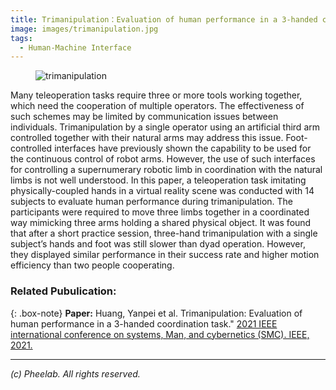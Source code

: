 ```yaml
---
title: Trimanipulation：Evaluation of human performance in a 3-handed coordination task
image: images/trimanipulation.jpg
tags:
  - Human-Machine Interface
---
```


<figure class="figure">
  <img src="https://pheelab.github.io/images/trimanipulation.jpg" alt="trimanipulation">
</figure>

Many teleoperation tasks require three or more tools working together, which need the cooperation of multiple operators. The effectiveness of such schemes may be limited by communication issues between individuals. Trimanipulation by a single operator using an artificial third arm controlled together with their natural arms may address this issue. Foot-controlled interfaces have previously shown the capability to be used for the continuous control of robot arms. However, the use of such interfaces for controlling a supernumerary robotic limb in coordination with the natural limbs is not well understood. In this paper, a teleoperation task imitating physically-coupled hands in a virtual reality scene was conducted with 14 subjects to evaluate human performance during trimanipulation. The participants were required to move three limbs together in a coordinated way mimicking three arms holding a shared physical object. It was found that after a short practice session, three-hand trimanipulation with a single subject’s hands and foot was still slower than dyad operation. However, they displayed similar performance in their success rate and higher motion efficiency than two people cooperating.


### Related Pubulication:

{: .box-note}
**Paper:** Huang, Yanpei et al. Trimanipulation: Evaluation of human performance in a 3-handed coordination task." [2021 IEEE international conference on systems, Man, and cybernetics (SMC). IEEE, 2021.](https://doi.org/10.1109/SMC52423.2021.9659027)

--- 
*(c)  Pheelab. All rights reserved.*
